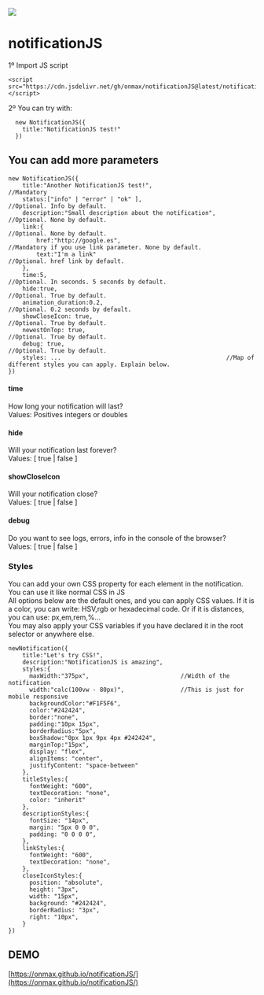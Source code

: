 [![](https://data.jsdelivr.com/v1/package/gh/onmax/notificationJS/badge)](https://www.jsdelivr.com/package/gh/onmax/notificationJS)

# notificationJS

1º Import JS script <br />

```
<script src="https://cdn.jsdelivr.net/gh/onmax/notificationJS@latest/notificationJS.min.js"></script>
```

2º You can try with: <br />

```
  new NotificationJS({
    title:"NotificationJS test!"
  })
```

## You can add more parameters

```
new NotificationJS({
    title:"Another NotificationJS test!",                     //Mandatory
    status:["info" | "error" | "ok" ],                        //Optional. Info by default.
    description:"Small description about the notification",   //Optional. None by default.
    link:{                                                    //Optional. None by default.
        href:"http://google.es",                              //Mandatory if you use link parameter. None by default.
        text:"I'm a link"                                     //Optional. href link by default.
    },
    time:5,                                                   //Optional. In seconds. 5 seconds by default.
    hide:true,                                                //Optional. True by default.
    animation_duration:0.2,                                   //Optional. 0.2 seconds by default.
    showCloseIcon: true,                                      //Optional. True by default.
    newestOnTop: true,                                        //Optional. True by default.
    debug: true,                                               //Optional. True by default.
    styles: ...                                               //Map of different styles you can apply. Explain below.
})
```

#### time

How long your notification will last?<br />
Values: Positives integers or doubles

#### hide

Will your notification last forever? <br />
Values: [ true | false ]

#### showCloseIcon

Will your notification close? <br />
Values: [ true | false ]

#### debug

Do you want to see logs, errors, info in the console of the browser? <br />
Values: [ true | false ]

### Styles

You can add your own CSS property for each element in the notification. You can use it like normal CSS in JS<br />
All options below are the default ones, and you can apply CSS values. If it is a color, you can write: HSV,rgb or hexadecimal code. Or if it is distances, you can use: px,em,rem,%... <br />
You may also apply your CSS variables if you have declared it in the root selector or anywhere else.<br />

```
newNotification({
    title:"Let's try CSS!",
    description:"NotificationJS is amazing",
    styles:{
      maxWidth:"375px",                          //Width of the notification
      width:"calc(100vw - 80px)",                //This is just for mobile responsive
      backgroundColor:"#F1F5F6",
      color:"#242424",
      border:"none",
      padding:"10px 15px",
      borderRadius:"5px",
      boxShadow:"0px 1px 9px 4px #242424",
      marginTop:"15px",
      display: "flex",
      alignItems: "center",
      justifyContent: "space-between"
    },
    titleStyles:{
      fontWeight: "600",
      textDecoration: "none",
      color: "inherit"
    },
    descriptionStyles:{
      fontSize: "14px",
      margin: "5px 0 0 0",
      padding: "0 0 0 0",
    },
    linkStyles:{
      fontWeight: "600",
      textDecoration: "none",
    },
    closeIconStyles:{
      position: "absolute",
      height: "3px",
      width: "15px",
      background: "#242424",
      borderRadius: "3px",
      right: "10px",
    }
})
```

## DEMO

[https://onmax.github.io/notificationJS/](https://onmax.github.io/notificationJS/)
